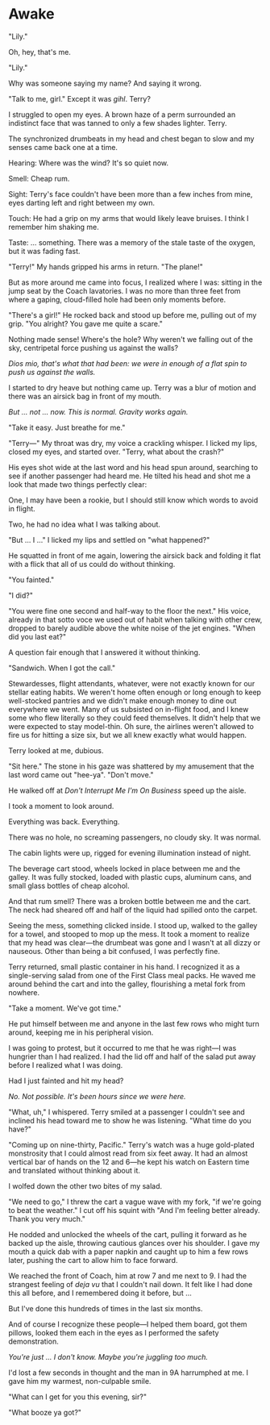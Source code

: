 # Awake

"Lily."

Oh, hey, that's me.

"Lily."

Why was someone saying my name? 
And saying it wrong.

"Talk to me, girl." 
Except it was _gihl_. 
Terry?

I struggled to open my eyes. 
A brown haze of a perm surrounded an indistinct face that was tanned to only a few shades lighter. 
Terry.

The synchronized drumbeats in my head and chest began to slow and my senses came back one at a time.

Hearing: Where was the wind? 
It's so quiet now.

Smell: Cheap rum.

Sight: Terry's face couldn't have been more than a few inches from mine, eyes darting left and right between my own.

Touch: He had a grip on my arms that would likely leave bruises. 
I think I remember him shaking me.

Taste: … something. 
There was a memory of the stale taste of the oxygen, but it was fading fast.

"Terry!" 
My hands gripped his arms in return. 
"The plane!"

But as more around me came into focus, I realized where I was: sitting in the jump seat by the Coach lavatories. 
I was no more than three feet from where a gaping, cloud-filled hole had been only moments before.

"There's a girl!" 
He rocked back and stood up before me, pulling out of my grip. 
"You alright? 
You gave me quite a scare."

Nothing made sense! 
Where's the hole? 
Why weren't we falling out of the sky, centripetal force pushing us against the walls?

_Dios mio, that's what that had been: we were in enough of a flat spin to push us against the walls._

 I started to dry heave but nothing came up. 
Terry was a blur of motion and there was an airsick bag in front of my mouth.

_But … not … now. 
This is normal. 
Gravity works again._

"Take it easy. 
Just breathe for me."

"Terry—" 
My throat was dry, my voice a crackling whisper. 
I licked my lips, closed my eyes, and started over. 
"Terry, what about the crash?"

His eyes shot wide at the last word and his head spun around, searching to see if another passenger had heard me. 
He tilted his head and shot me a look that made two things perfectly clear:

One, I may have been a rookie, but I should still know which words to avoid in flight.

Two, he had no idea what I was talking about.

"But … I …" 
I licked my lips and settled on "what happened?"

He squatted in front of me again, lowering the airsick back and folding it flat with a flick that all of us could do without thinking.

"You fainted."

"I did?"

"You were fine one second and half-way to the floor the next." 
His voice, already in that sotto voce we used out of habit when talking with other crew, dropped to barely audible above the white noise of the jet engines. 
"When did you last eat?"

A question fair enough that I answered it without thinking.

"Sandwich. 
When I got the call."

Stewardesses, flight attendants, whatever, were not exactly known for our stellar eating habits. 
We weren't home often enough or long enough to keep well-stocked pantries and we didn't make enough money to dine out everywhere we went. 
Many of us subsisted on in-flight food, and I knew some who flew literally so they could feed themselves. 
It didn't help that we were expected to stay model-thin. 
Oh sure, the airlines weren't allowed to fire us for hitting a size six, but we all knew exactly what would happen.

Terry looked at me, dubious.

"Sit here." 
The stone in his gaze was shattered by my amusement that the last word came out "hee-ya". 
"Don't move."

He walked off at _Don't Interrupt Me I'm On Business_ speed up the aisle.

I took a moment to look around.

Everything was back. 
Everything.

There was no hole, no screaming passengers, no cloudy sky. 
It was normal.

The cabin lights were up, rigged for evening illumination instead of night.

The beverage cart stood, wheels locked in place between me and the galley. 
It was fully stocked, loaded with plastic cups, aluminum cans, and small glass bottles of cheap alcohol.

And that rum smell? 
There was a broken bottle between me and the cart. 
The neck had sheared off and half of the liquid had spilled onto the carpet.

Seeing the mess, something clicked inside. 
I stood up, walked to the galley for a towel, and stooped to mop up the mess. 
It took a moment to realize that my head was clear—the drumbeat was gone and I wasn't at all dizzy or nauseous. 
Other than being a bit confused, I was perfectly fine.

Terry returned, small plastic container in his hand. 
I recognized it as a single-serving salad from one of the First Class meal packs. 
He waved me around behind the cart and into the galley, flourishing a metal fork from nowhere.

"Take a moment. 
We've got time."

He put himself between me and anyone in the last few rows who might turn around, keeping me in his peripheral vision.

I was going to protest, but it occurred to me that he was right—I was hungrier than I had realized. 
I had the lid off and half of the salad put away before I realized what I was doing.

Had I just fainted and hit my head?

_No. 
Not possible. 
It's been hours since we were here._

"What, uh," I whispered. 
Terry smiled at a passenger I couldn't see and inclined his head toward me to show he was listening. 
"What time do you have?"

"Coming up on nine-thirty, Pacific." 
Terry's watch was a huge gold-plated monstrosity that I could almost read from six feet away. 
It had an almost vertical bar of hands on the 12 and 6—he kept his watch on Eastern time and translated without thinking about it.

I wolfed down the other two bites of my salad.

"We need to go," I threw the cart a vague wave with my fork, "if we're going to beat the weather." 
I cut off his squint with "And I'm feeling better already. 
Thank you very much."

He nodded and unlocked the wheels of the cart, pulling it forward as he backed up the aisle, throwing cautious glances over his shoulder. 
I gave my mouth a quick dab with a paper napkin and caught up to him a few rows later, pushing the cart to allow him to face forward.

We reached the front of Coach, him at row 7 and me next to 9. 
I had the strangest feeling of _deja vu_ that I couldn't nail down. 
It felt like I had done this all before, and I remembered doing it before, but …

But I've done this hundreds of times in the last six months.

And of course I recognize these people—I helped them board, got them pillows, looked them each in the eyes as I performed the safety demonstration.

_You're just … I don't know. 
Maybe you're juggling too much._

I'd lost a few seconds in thought and the man in 9A harrumphed at me. 
I gave him my warmest, non-culpable smile.

"What can I get for you this evening, sir?"

"What booze ya got?"